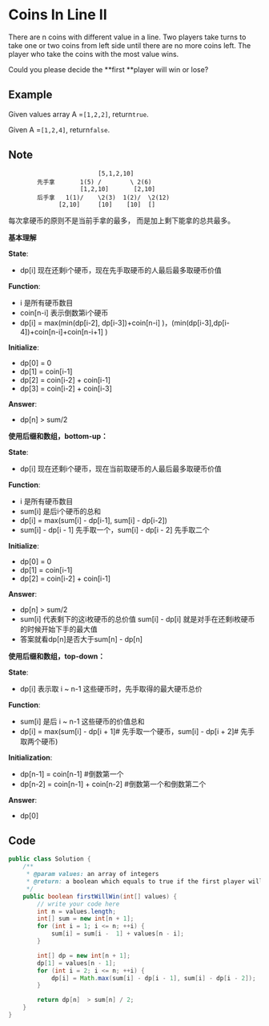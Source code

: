 # Coins In Line II

There are n coins with different value in a line. Two players take turns to take one or two coins from left side until there are no more coins left. The player who take the coins with the most value wins.

Could you please decide the **first **player will win or lose?

## Example

Given values array A =`[1,2,2]`, return`true`.

Given A =`[1,2,4]`, return`false`.

## Note

```
                         [5,1,2,10] 
        先手拿       1(5) /        \ 2(6) 
                    [1,2,10]       [2,10]  
        后手拿   1(1)/    \2(3)  1(2)/  \2(12)
              [2,10]     [10]    [10]  []
```

每次拿硬币的原则不是当前手拿的最多， 而是加上剩下能拿的总共最多。

**基本理解**

**State**:

* dp\[i] 现在还剩i个硬币，现在先手取硬币的人最后最多取硬币价值

**Function**:

* i 是所有硬币数目
* coin\[n-i] 表示倒数第i个硬币
* dp\[i] = max(min(dp\[i-2], dp\[i-3])+coin\[n-i] )，(min(dp\[i-3],dp\[i-4])+coin\[n-i]+coin\[n-i+1] )

**Initialize**:

* dp\[0] = 0
* dp\[1] = coin\[i-1]
* dp\[2] = coin\[i-2] + coin\[i-1]
* dp\[3] = coin\[i-2] + coin\[i-3]

**Answer**:

* dp\[n] > sum/2

**使用后缀和数组，bottom-up：**

**State**:

* dp\[i] 现在还剩i个硬币，现在当前取硬币的人最后最多取硬币价值

**Function**:

* i 是所有硬币数目
* sum\[i] 是后i个硬币的总和
* dp\[i] = max(sum\[i] - dp\[i-1], sum\[i] - dp\[i-2])
* sum\[i] - dp\[i - 1] 先手取一个，sum\[i] - dp\[i - 2]  先手取二个

**Initialize**:

* dp\[0] = 0
* dp\[1] = coin\[i-1]
* dp\[2] = coin\[i-2] + coin\[i-1]

**Answer**:

* dp\[n] > sum/2 
* sum\[i] 代表剩下的这i枚硬币的总价值 sum\[i] - dp\[i] 就是对手在还剩i枚硬币的时候开始下手的最大值
* 答案就看dp\[n]是否大于sum\[n] - dp\[n]

**使用后缀和数组，top-down：**

**State**:

* dp\[i] 表示取 i \~ n-1 这些硬币时，先手取得的最大硬币总价

**Function**:

* sum\[i] 是后 i \~ n-1 这些硬币的价值总和
* dp\[i] = max(sum\[i] - dp\[i + 1]# 先手取一个硬币，sum\[i] - dp\[i + 2]# 先手取两个硬币)

**Initialization**:

* dp\[n-1] = coin\[n-1] #倒数第一个
* dp\[n-2] = coin\[n-1] + coin\[n-2] #倒数第一个和倒数第二个

**Answer**:

* dp\[0]

## Code

```java
public class Solution {
    /**
     * @param values: an array of integers
     * @return: a boolean which equals to true if the first player will win
     */
    public boolean firstWillWin(int[] values) {
        // write your code here
        int n = values.length;
        int[] sum = new int[n + 1];
        for (int i = 1; i <= n; ++i) {
            sum[i] = sum[i -  1] + values[n - i];
        }

        int[] dp = new int[n + 1];
        dp[1] = values[n - 1];
        for (int i = 2; i <= n; ++i) {          
            dp[i] = Math.max(sum[i] - dp[i - 1], sum[i] - dp[i - 2]);
        }

        return dp[n]  > sum[n] / 2;
    }
}
```
